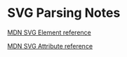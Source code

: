 # SVG Parsing Notes

[MDN SVG Element reference](https://developer.mozilla.org/en-US/docs/Web/SVG/Element)

[MDN SVG Attribute reference](https://developer.mozilla.org/en-US/docs/Web/SVG/Attribute)
